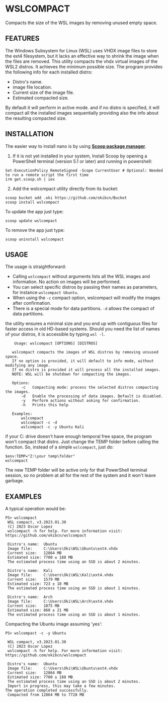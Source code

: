 # WSLCOMPACT

Compacts the size of the WSL images by removing unused empty space.


## FEATURES

The Windows Subsystem for Linux (WSL) uses VHDX image files to store the ext4 filesystem, but it lacks an effective way to shrink the image when the files are removed. This utility compacts the vhdx virtual images of the WSL2 distros. It achieves the minimum possible size. The program provides the following info for each installed distro:
- Distro's name.
- image file location.
- Current size of the image file.
- Estimated compacted size.

By default it will perform in active mode. and if no distro is specified, it will compact all the installed images sequentially providing also the info about the resulting compacted size.


## INSTALLATION

The easier way to install nano is by using **[Scoop package manager](https://scoop.sh/)**.

1. If it is not yet installed in your system, Install Scoop by opening a PowerShell terminal (version 5.1 or later) and running in powershell:
```pwsh
Set-ExecutionPolicy RemoteSigned -Scope CurrentUser # Optional: Needed to run a remote script the first time
irm get.scoop.sh | iex
```
2. Add the wslcompact utility directly from its bucket:
```pwsh
scoop bucket add .oki https://github.com/okibcn/Bucket
scoop install wslcompact
```
To update the app just type:
```pwsh
scoop update wslcompact
```
To remove the app just type:
```pwsh
scoop uninstall wslcompact
```

## USAGE

The usage is straightforward: 
- Calling `wslcompact` without arguments lists all the WSL images and information. No action on images will be performed.
- You can select specific distros by passing their names as parameters, for instance `wslcompact Ubuntu`. 
- When using the `-c` compact option, wslcompact will modify the images after confirmation.
- There is a special mode for data partitions. `-d` allows the compact of data partitions.

the utility ensures a minimal size and you end up with contiguous files for faster access in old HD-based systems. Should you need the list of names of your distros, it is accessible by typing `wsl -l`. 

 ```
     Usage: wslcompact [OPTIONS] [DISTROS]

    wslcompact compacts the images of WSL distros by removing unsused space.
    If no option is provided, it will default to info mode, without modifying any image.
    If no distro is provided it will process all the installed images.
    NOTE: WSL will be shutdown for compacting the images.

    Options:
        -c   Compacting mode: process the selected distros compacting the images.
        -d   Enable the processing of data images. Default is disabled.
        -y   Perform actions without asking for confirmation.
        -h   Prints this help

    Examples:
        wslcompact
        wslcompact -c -d
        wslcompact -c -y Ubuntu Kali
```


if your C: drive doesn't have enough temporal free space, the program won't compact that distro. Just change the TEMP folder before calling the function. So, instead of a simple `wslcompact`, just do:
```pwsh
$env:TEMP="Z:\your temp\folder"
wslcompact
```
The new TEMP folder will be active only for that PowerShell terminal session, so no problem at all for the rest of the system and it won't leave garbage.

## EXAMPLES

A typical operation would be:

```
PS> wslcompact
 WSL compact, v3.2023.01.30
 (C) 2023 Oscar Lopez
 wslcompact -h for help. For more information visit: https://github.com/okibcn/wslcompact

 Distro's name:  Ubuntu
 Image file:     C:\Users\Oki\WSL\Ubuntu\ext4.vhdx
 Current size:   12864 MB
 Estimated size: 7700 ± 188 MB
 The estimated process time using an SSD is about 2 minutes.

 Distro's name:  Kali
 Image file:     C:\Users\Oki\WSL\Kali\ext4.vhdx
 Current size:   1579 MB
 Estimated size: 723 ± 18 MB
 The estimated process time using an SSD is about 1 minutes.

 Distro's name:  Arch
 Image file:     C:\Users\Oki\WSL\Arch\ext4.vhdx
 Current size:   1075 MB
 Estimated size: 860 ± 21 MB
 The estimated process time using an SSD is about 1 minutes.
```

Compacting the Ubuntu image assuming 'yes':
```
PS> wslcompact -c -y Ubuntu

 WSL compact, v3.2023.01.30
 (C) 2023 Oscar Lopez
 wslcompact -h for help. For more information visit: https://github.com/okibcn/wslcompact

 Distro's name:  Ubuntu
 Image file:     C:\Users\Oki\WSL\Ubuntu\ext4.vhdx
 Current size:   12864 MB
 Estimated size: 7700 ± 188 MB
 The estimated process time using an SSD is about 2 minutes.
 Import in progress, this may take a few minutes.
The operation completed successfully.
 Compacted from 12864 MB to 7728 MB
```


